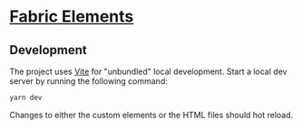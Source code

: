 # [Fabric Elements](https://opensource.finn.no/fabric-elements)

## Development

The project uses [Vite](https://vitejs.dev/) for "unbundled" local development.
Start a local dev server by running the following command:

```sh
yarn dev
```

Changes to either the custom elements or the HTML files should hot reload.
